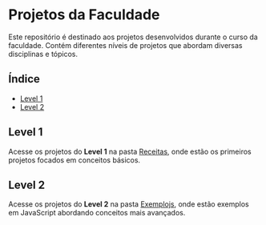 # Projetos da Faculdade

Este repositório é destinado aos projetos desenvolvidos durante o curso da faculdade. Contém diferentes níveis de projetos que abordam diversas disciplinas e tópicos.

## Índice

- [Level 1](#level-1)
- [Level 2](#level-2)

## Level 1

Acesse os projetos do **Level 1** na pasta [Receitas](./Receitas), onde estão os primeiros projetos focados em conceitos básicos.

## Level 2

Acesse os projetos do **Level 2** na pasta [Exemplojs](./Exemplojs), onde estão exemplos em JavaScript abordando conceitos mais avançados.